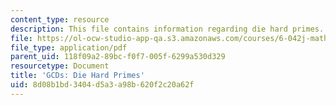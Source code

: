 ```yaml
---
content_type: resource
description: This file contains information regarding die hard primes.
file: https://ol-ocw-studio-app-qa.s3.amazonaws.com/courses/6-042j-mathematics-for-computer-science-spring-2015/8d08b1bd3404d5a3a98b620f2c20a62f_MIT6_042JS15_Hard_Primes.pdf
file_type: application/pdf
parent_uid: 118f09a2-89bc-f0f7-005f-6299a530d329
resourcetype: Document
title: 'GCDs: Die Hard Primes'
uid: 8d08b1bd-3404-d5a3-a98b-620f2c20a62f
---
```

